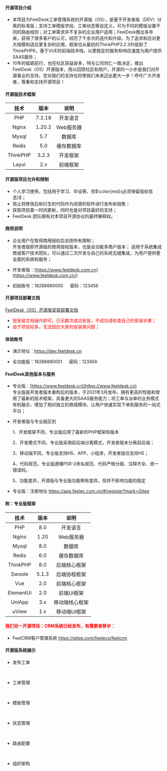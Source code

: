 #### 开源项目介绍

* 本项目为FeelDesk工单管理系统的开源版（OS），是基于开发者版（DEV）分离的标准版；支持工单模版字段、工单状态等自定义，可为不同的模版设置不同的路由规则；对工单需求并不复杂的企业用户适用；FeelDesk推出多年来，获得了很多客户的认可，经历了千余次的迭代和升级，为了追求和应对更大规模和适应更复杂的应用，框架也从最初的ThinkPHP3.2.3升级到了ThinkPHP6，基于VUE的前端技术栈，以更稳定的服务和响应速度为用户提供SAAS服务；
* 10年的砥砺前行，也在社区获益良多，特与公司同仁一致决定，推出FeelDesk（OS）开源版本，用以回馈社区和用户，开源的一小步是我们对开源事业的支持，您对我们的支持也将使我们未来迈出更大一步！呼吁广大开发者，尊重和支持开源项目！

#### 开源版技术框架

| <span width=75/>技术<span width=75/> | <span width=10/>版本<span width=75/> | <span width=75/>说明<span width=75/> |
|:---------------------------------:| :--------------------------------: | :--------------------------------: |
|                PHP                |               7.2.18               |              开发语言              |
|               Nginx               |               1.20.2               |             Web服务器             |
|               Mysql               |                5.7                |               数据库               |
|               Redis               |                5.0                |             缓存数据库             |
|             ThinkPHP              |               3.2.3               |              开发框架              |
|               Layui               |                2.x                |              前端框架              |


#### 开源版项目允许和限制

* 个人学习使用，包括用于学习、毕设等，但$\color{red}{必须保留版权信息}$；
* 禁止将修改后和衍生的代码作为闭源的软件进行发布和销售；
* 获取项目第一时间更新，同时也是对项目最好的支持；
* FeelDesk 团队拥有对本项目开源协议的最终解释权。

#### 商用说明
* 企业用户在取得商用授权后去除所有限制；
<br />开发者版即开源版的商用授权版本，也是全功能多商户版本； 适用于系统集成商或客户技术团队，可以通过二次开发与自己的系统无缝集成，为用户提供更全面的系统和服务；
* 开发者版：[https://www.feeldesk.com.cn](https://www.feeldesk.com.cn/) 

* 初始账号：18288880000 &emsp; 密码：123456

#### 开源项目部署文档

[FeelDesk（OS）开源版安装部署文档](https://bihuan.feelec.com.cn/#/withoutKnowledge?id=4f0f798ac4b8bc49257d3a713a8bd5f1&dataId=31d75a91191a0a74c99b3cb3deeb8ae3)

- <font color="red">按安装文档操作即可，已无数次成功安装，不成功请检查自己的安装步骤；</font>
- <font color="red">由于项目较多，无法回应大家的安装类问题；</font>

#### 体验账号

- 演示地址：https://dev.feeldesk.cn

- 全功能版：18288880001 &emsp; 密码：123456

#### FeelDesk其他版本与服务

- 专业版：[https://www.feeldesk.cn](https://www.feeldesk.cn)
<br />专业版是开发者版本重构后的版本，于2021年3月发布，拥有更高的性能和使用了最新的技术框架，具备更大的SAAS服务能力；将工单与派单的业务模式有机融合，增加了相对独立的商城模块，让用户快速实现下单到服务的一站式平台；

- 开发者版与专业版区别
  
  1、开发框架不同，专业版应用了最新的PHP框架和版本

  2、开发模式不同，专业版采用前后端分离模式，开发者版未分离前后端；

  3、移动端不同，专业版支持H5、APP、小程序，开发者版仅支持H5；

  4、代码规范，专业版遵循PSR-2命名规范、代码严格分层、注释齐全、统一错误码。

  5、功能差异，开源版与专业版功能稍有差异，但并不影响功能的稳定

- 专业版：注册地址 https://app.feelec.com.cn/#/register?mark=Gitee

#### 附：专业版框架

| <font width=75/>技术<font width=75/> | <font width=10/>版本<font width=10/> | <font width=75/>说明<font width=75/> |
|:---------------------------------:|:--------------------------------:| :--------------------------------: |
|                PHP                |               8.0                |              开发语言              |
|               Nginx               |               1.20               |             Web服务器             |
|               Mysql               |               8.0                |               数据库               |
|               Redis               |               6.0                |             缓存数据库             |
|             ThinkPHP              |               8.0                |            后端核心框架            |
|              Swoole               |              5.1.3               |            后端协程框架            |
|                Vue                |               2.0                |            前端核心框架            |
|             ElementUi             |               2.0                |             前端UI框架             |
|              UniApp               |               3.x                |           移动端核心框架           |
|               uView               |               1.x                |            移动端UI框架            |


#### <font color="red">我们另一开源项目：CRM系统已经发布，有需要者移步：</font>
-   FeelCRM客户管理系统 https://gitee.com/feelecs/feelcrm

#### 开源版系统展示

- 发布工单

   <br />

  <img src="https://foruda.gitee.com/images/1719891263044815057/95fade1b_10375455.png" alt="" align=center/>


- 工单管理

   <br />

  <img src="https://foruda.gitee.com/images/1719891363747628228/6a3f6793_10375455.png" alt="" align=center/>


- 模板管理

   <br />

  <img src="https://foruda.gitee.com/images/1719891386937622654/073b16ff_10375455.png" alt="" align=center/>


- 状态管理

   <br />

  <img src="https://foruda.gitee.com/images/1719891402985585289/7d60c0bf_10375455.png" alt="" align=center/>


- 路由配置

   <br />

  <img src="https://foruda.gitee.com/images/1719891424676046500/ecd78644_10375455.png" alt="" align=center/>


- 组织架构

   <br />

  <img src="https://foruda.gitee.com/images/1719891456138789527/2d8a2ffe_10375455.png" alt="" align=center/>
